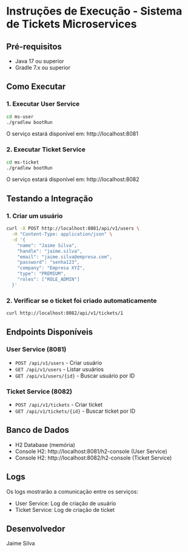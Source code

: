 # Instruções de Execução - Sistema de Tickets Microservices

## Pré-requisitos
- Java 17 ou superior
- Gradle 7.x ou superior

## Como Executar

### 1. Executar User Service
```bash
cd ms-user
./gradlew bootRun
```
O serviço estará disponível em: http://localhost:8081

### 2. Executar Ticket Service
```bash
cd ms-ticket
./gradlew bootRun
```
O serviço estará disponível em: http://localhost:8082

## Testando a Integração

### 1. Criar um usuário
```bash
curl -X POST http://localhost:8081/api/v1/users \
  -H "Content-Type: application/json" \
  -d '{
    "name": "Jaime Silva",
    "handle": "jaime.silva",
    "email": "jaime.silva@empresa.com",
    "password": "senha123",
    "company": "Empresa XYZ",
    "type": "PREMIUM",
    "roles": ["ROLE_ADMIN"]
  }'
```

### 2. Verificar se o ticket foi criado automaticamente
```bash
curl http://localhost:8082/api/v1/tickets/1
```

## Endpoints Disponíveis

### User Service (8081)
- `POST /api/v1/users` - Criar usuário
- `GET /api/v1/users` - Listar usuários
- `GET /api/v1/users/{id}` - Buscar usuário por ID

### Ticket Service (8082)
- `POST /api/v1/tickets` - Criar ticket
- `GET /api/v1/tickets/{id}` - Buscar ticket por ID

## Banco de Dados
- H2 Database (memória)
- Console H2: http://localhost:8081/h2-console (User Service)
- Console H2: http://localhost:8082/h2-console (Ticket Service)

## Logs
Os logs mostrarão a comunicação entre os serviços:
- User Service: Log de criação de usuário
- Ticket Service: Log de criação de ticket

## Desenvolvedor
Jaime Silva 